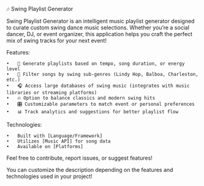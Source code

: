 🎶 Swing Playlist Generator

Swing Playlist Generator is an intelligent music playlist generator designed to curate custom swing dance music selections. Whether you’re a social dancer, DJ, or event organizer, this application helps you craft the perfect mix of swing tracks for your next event!

Features:

	•	🕺 Generate playlists based on tempo, song duration, or energy level
	•	🎵 Filter songs by swing sub-genres (Lindy Hop, Balboa, Charleston, etc.)
	•	🎧 Access large databases of swing music (integrates with music libraries or streaming platforms)
	•	🔥 Option to balance classics and modern swing hits
	•	🎛 Customizable parameters to match event or personal preferences
	•	📊 Track analytics and suggestions for better playlist flow

Technologies:

	•	Built with [Language/Framework]
	•	Utilizes [Music API] for song data
	•	Available on [Platforms]

Feel free to contribute, report issues, or suggest features!

You can customize the description depending on the features and technologies used in your project!
